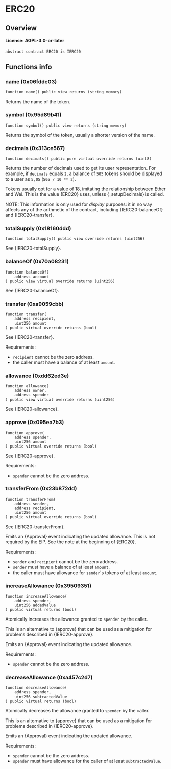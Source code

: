 # ERC20

## Overview

#### License: AGPL-3.0-or-later

```solidity
abstract contract ERC20 is IERC20
```


## Functions info

### name (0x06fdde03)

```solidity
function name() public view returns (string memory)
```

Returns the name of the token.
### symbol (0x95d89b41)

```solidity
function symbol() public view returns (string memory)
```

Returns the symbol of the token, usually a shorter version of the
name.
### decimals (0x313ce567)

```solidity
function decimals() public pure virtual override returns (uint8)
```

Returns the number of decimals used to get its user representation.
For example, if `decimals` equals `2`, a balance of `505` tokens should
be displayed to a user as `5,05` (`505 / 10 ** 2`).

Tokens usually opt for a value of 18, imitating the relationship between
Ether and Wei. This is the value {ERC20} uses, unless {_setupDecimals} is
called.

NOTE: This information is only used for _display_ purposes: it in
no way affects any of the arithmetic of the contract, including
{IERC20-balanceOf} and {IERC20-transfer}.
### totalSupply (0x18160ddd)

```solidity
function totalSupply() public view override returns (uint256)
```

See {IERC20-totalSupply}.
### balanceOf (0x70a08231)

```solidity
function balanceOf(
    address account
) public view virtual override returns (uint256)
```

See {IERC20-balanceOf}.
### transfer (0xa9059cbb)

```solidity
function transfer(
    address recipient,
    uint256 amount
) public virtual override returns (bool)
```

See {IERC20-transfer}.

Requirements:

- `recipient` cannot be the zero address.
- the caller must have a balance of at least `amount`.
### allowance (0xdd62ed3e)

```solidity
function allowance(
    address owner,
    address spender
) public view virtual override returns (uint256)
```

See {IERC20-allowance}.
### approve (0x095ea7b3)

```solidity
function approve(
    address spender,
    uint256 amount
) public virtual override returns (bool)
```

See {IERC20-approve}.

Requirements:

- `spender` cannot be the zero address.
### transferFrom (0x23b872dd)

```solidity
function transferFrom(
    address sender,
    address recipient,
    uint256 amount
) public virtual override returns (bool)
```

See {IERC20-transferFrom}.

Emits an {Approval} event indicating the updated allowance. This is not
required by the EIP. See the note at the beginning of {ERC20}.

Requirements:

- `sender` and `recipient` cannot be the zero address.
- `sender` must have a balance of at least `amount`.
- the caller must have allowance for ``sender``'s tokens of at least
`amount`.
### increaseAllowance (0x39509351)

```solidity
function increaseAllowance(
    address spender,
    uint256 addedValue
) public virtual returns (bool)
```

Atomically increases the allowance granted to `spender` by the caller.

This is an alternative to {approve} that can be used as a mitigation for
problems described in {IERC20-approve}.

Emits an {Approval} event indicating the updated allowance.

Requirements:

- `spender` cannot be the zero address.
### decreaseAllowance (0xa457c2d7)

```solidity
function decreaseAllowance(
    address spender,
    uint256 subtractedValue
) public virtual returns (bool)
```

Atomically decreases the allowance granted to `spender` by the caller.

This is an alternative to {approve} that can be used as a mitigation for
problems described in {IERC20-approve}.

Emits an {Approval} event indicating the updated allowance.

Requirements:

- `spender` cannot be the zero address.
- `spender` must have allowance for the caller of at least
`subtractedValue`.